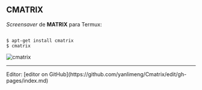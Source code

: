 ## CMATRIX
*Screensaver* de **MATRIX** para Termux:

```

$ apt-get install cmatrix
$ cmatrix

```
![cmatrix](https://user-images.githubusercontent.com/80227002/111780679-02f67b80-88b8-11eb-93c5-955b3bd34151.jpeg)
<hr>
Editor: [editor on GitHub](https://github.com/yanlimeng/Cmatrix/edit/gh-pages/index.md) 

